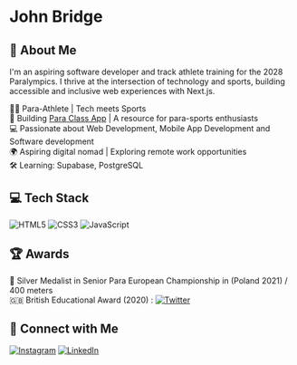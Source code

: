 <!--
**JohnBridge1/JohnBridge1** is a ✨ _special_ ✨ repository because its README.md (this file) appears on your GitHub profile. -->
# John Bridge

## 🚀 About Me
I'm an aspiring software developer and track athlete training for the 2028 Paralympics. I thrive at the intersection of technology and sports, building accessible and inclusive web experiences with Next.js.

 🏃‍♂️ Para-Athlete | Tech meets Sports</br>
 🔨 Building [Para Class App](https://github.com/JohnBridge1/ParaClassApp) | A resource for para-sports enthusiasts</br>
 💻 Passionate about Web Development, Mobile App Development and Software development</br>
 🌍 Aspiring digital nomad | Exploring remote work opportunities</br>
 🛠 Learning: Supabase, PostgreSQL</br>

## 💻 Tech Stack
<!-- Badges from https://github.com/Ileriayo/markdown-badges -->
![HTML5](https://img.shields.io/badge/html5-%23E34F26.svg?style=for-the-badge&logo=html5&logoColor=white)
![CSS3](https://img.shields.io/badge/css3-%231572B6.svg?style=for-the-badge&logo=css3&logoColor=white)
![JavaScript](https://img.shields.io/badge/javascript-%23323330.svg?style=for-the-badge&logo=javascript&logoColor=%23F7DF1E)
<br />
<!---
![TypeScript](https://img.shields.io/badge/typescript-%23007ACC.svg?style=for-the-badge&logo=typescript&logoColor=white)
![TailwindCSS](https://img.shields.io/badge/tailwindcss-%2338B2AC.svg?style=for-the-badge&logo=tailwind-css&logoColor=white)
<br /> -->

## 🏆 Awards
 🥈 Silver Medalist in Senior Para European Championship in (Poland 2021) / 400 meters <br>
 🇬🇧 British Educational Award (2020) : [![Twitter](https://img.icons8.com/fluency/24/twitter.png)](https://twitter.com/john_t47/status/1223337250588676101)


## 💬 Connect with Me <br>
[![Instagram](https://img.icons8.com/fluency/48/instagram-new.png)](https://www.instagram.com/john.bridge.t47/)
[![LinkedIn](https://img.icons8.com/fluency/48/linkedin.png)](https://www.linkedin.com/in/john-bridge-bsc-923796214/)

